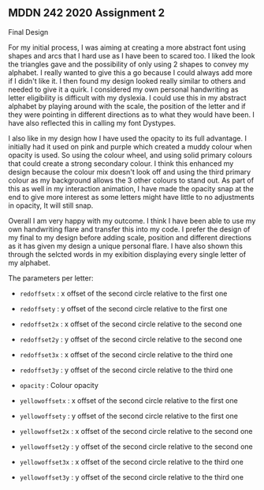 ## MDDN 242 2020 Assignment 2
Final Design

For my initial process, I was aiming at creating a more abstract font using shapes and arcs that I hard use as I have been to scared too. I liked the look the triangles gave and the possibility of only using 2 shapes to convey my alphabet. I really wanted to give this a go because I could always add more if I didn't like it. I then found my design looked really similar to others and needed to give it a quirk. I considered my own personal handwriting as letter eligibility is difficult with my dyslexia. I could use this in my abstract alphabet by playing around with the scale, the position of the letter and if they were pointing in different directions as to what they would have been. I have also reflected this in calling my font Dystypes.

I also like in my design how I have used the opacity to its full advantage. I initially had it used on pink and purple which created a muddy colour when opacity is used. So using the colour wheel, and using solid primary colours that could create a strong secondary colour. I think this enhanced my design because the colour mix doesn't look off and using the third primary colour as my background allows the 3 other colours to stand out. As part of this as well in my interaction animation, I have made the opacity snap at the end to give more interest as some letters might have little to no adjustments in opacity, It will still snap.

Overall I am very happy with my outcome. I think I have been able to use my own handwriting flare and transfer this into my code. I prefer the design of my final to my design before adding scale, position and different directions as it has given my design a unique personal flare. I have also shown this through the selcted words in my exibition displaying every single letter of my alphabet.

The parameters per letter:

  * `redoffsetx` : x offset of the second circle relative to the first one
  * `redoffsety` : y offset of the second circle relative to the first one
  * `redoffset2x` : x offset of the second circle relative to the second one
  * `redoffset2y` : y offset of the second circle relative to the second one
  * `redoffset3x` : x offset of the second circle relative to the third one
  * `redoffset3y` : y offset of the second circle relative to the third one

  *	`opacity` : Colour opacity

  * `yellowoffsetx` : x offset of the second circle relative to the first one
  * `yellowoffsety` : y offset of the second circle relative to the first one
  * `yellowoffset2x` : x offset of the second circle relative to the second one
  * `yellowoffset2y` : y offset of the second circle relative to the second one
  * `yellowoffset3x` : x offset of the second circle relative to the third one
  * `yellowoffset3y` : y offset of the second circle relative to the third one

